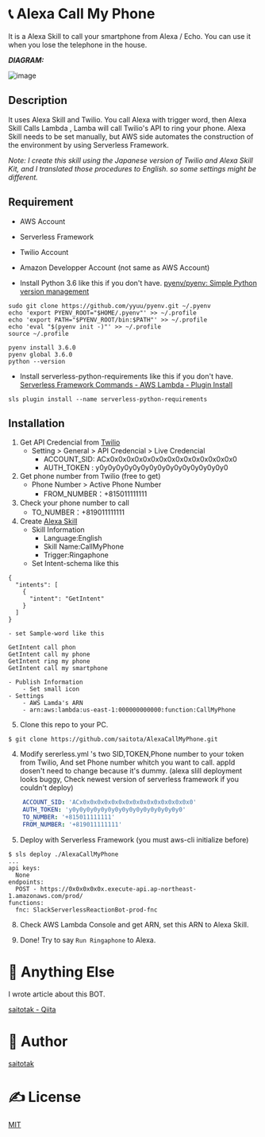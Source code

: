 ﻿# 📞 Alexa Call My Phone
It is a Alexa Skill to call your smartphone from Alexa / Echo. You can use it when you lose the telephone in the house.

***DIAGRAM:***

![image](https://user-images.githubusercontent.com/1152469/36060398-39e944fa-0e8c-11e8-849f-ed2c9b1830a9.png)

## Description
It uses Alexa Skill and Twilio. You call Alexa with trigger word, then Alexa Skill Calls Lambda , Lamba will call Twilio's API to ring your phone.
Alexa Skill needs to be set manually, but AWS side automates the construction of the environment by using Serverless Framework.

*Note: I create this skill using the Japanese version of Twilio and Alexa Skill Kit, and I translated those procedures to English. so some settings might be different.*

## Requirement
- AWS Account
- Serverless Framework
- Twilio Account
- Amazon Developper Account (not same as AWS Account)

- Install Python 3.6 like this if you don't have.
[pyenv/pyenv: Simple Python version management](https://github.com/pyenv/pyenv)
```
sudo git clone https://github.com/yyuu/pyenv.git ~/.pyenv
echo 'export PYENV_ROOT="$HOME/.pyenv"' >> ~/.profile
echo 'export PATH="$PYENV_ROOT/bin:$PATH"' >> ~/.profile
echo 'eval "$(pyenv init -)"' >> ~/.profile
source ~/.profile

pyenv install 3.6.0
pyenv global 3.6.0
python --version
```
- Install serverless-python-requirements like this if you don't have.
[Serverless Framework Commands - AWS Lambda - Plugin Install](https://serverless.com/framework/docs/providers/aws/cli-reference/plugin-install/)
```
sls plugin install --name serverless-python-requirements
```

## Installation
1. Get API Credencial from [Twilio](https://jp.twilio.com/console) 
    - Setting > General > API Credencial > Live Credencial
        - ACCOUNT_SID: ACx0x0x0x0x0x0x0x0x0x0x0x0x0x0x0x0
        - AUTH_TOKEN : y0y0y0y0y0y0y0y0y0y0y0y0y0y0y0y0
2. Get phone number from Twilio (free to get)
    - Phone Number > Active Phone Number
        - FROM_NUMBER：+815011111111 
3. Check your phone number to call
    - TO_NUMBER：+819011111111 
4. Create [Alexa Skill](https://developer.amazon.com/alexacreator/)
    - Skill Information
        - Language:English
        - Skill Name:CallMyPhone
        - Trigger:Ringaphone
    - Set Intent-schema like this
```setting_IntentSchema
{
  "intents": [
    {
      "intent": "GetIntent"
    }
  ]
}
```
    - set Sample-word like this
```setting_SampleWord
GetIntent call phon
GetIntent call my phone
GetIntent ring my phone
GetIntent call my smartphone
```
    - Publish Information
        - Set small icon
    - Settings
        - AWS Lamda's ARN
        - arn:aws:lambda:us-east-1:000000000000:function:CallMyPhone

5. Clone this repo to your PC.
```
$ git clone https://github.com/saitota/AlexaCallMyPhone.git
```

4. Modify sererless.yml 's two SID,TOKEN,Phone number to your token from Twilio, And set Phone number whitch you want to call. appId  dosen't need to change because it's dummy. (alexa slill deployment looks buggy, Check newest version of serverless framework if you couldn't deploy)
``` sererless.yml
    ACCOUNT_SID: 'ACx0x0x0x0x0x0x0x0x0x0x0x0x0x0x0x0'
    AUTH_TOKEN: 'y0y0y0y0y0y0y0y0y0y0y0y0y0y0y0y0'
    TO_NUMBER: '+815011111111'
    FROM_NUMBER: '+819011111111'
```

5. Deploy with Serverless Framework (you must aws-cli initialize before)
```
$ sls deploy ./AlexaCallMyPhone
...
api keys:
  None
endpoints:
  POST - https://0x0x0x0x0x.execute-api.ap-northeast-1.amazonaws.com/prod/
functions:
  fnc: SlackServerlessReactionBot-prod-fnc
```
8. Check AWS Lambda Console and get ARN, set this ARN to Alexa Skill.

9. Done! Try to say `Run Ringaphone` to Alexa.

# 🤔 Anything Else
I wrote article about this BOT.

[saitotak - Qiita](https://qiita.com/saitotak/)

# 🐑 Author
[saitotak](https://qiita.com/saitotak)

# ✍ License
[MIT](./LICENSE)
